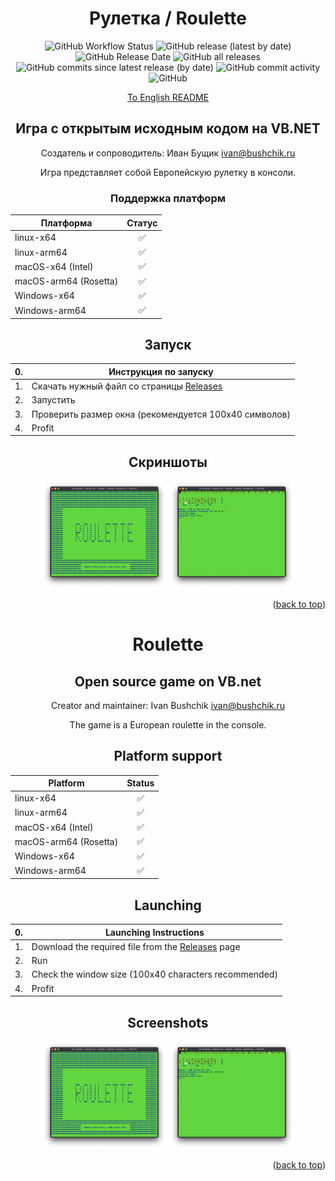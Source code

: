 <div id="top"></div>

<div align="center">
  <h1 align="center">Рулетка / Roulette</h3>
  <img alt="GitHub Workflow Status" src="https://img.shields.io/github/workflow/status/ivabus/roulette/checks">
  <img alt="GitHub release (latest by date)" src="https://img.shields.io/github/v/release/ivabus/roulette">
  <img alt="GitHub Release Date" src="https://img.shields.io/github/release-date/ivabus/roulette">
  <img alt="GitHub all releases" src="https://img.shields.io/github/downloads/ivabus/roulette/total">
  <img alt="GitHub commits since latest release (by date)" src="https://img.shields.io/github/commits-since/ivabus/roulette/latest">
  <img alt="GitHub commit activity" src="https://img.shields.io/github/commit-activity/m/ivabus/roulette">
  <img alt="GitHub" src="https://img.shields.io/github/license/ivabus/roulette">
  <p><a href="#eng">To English README</a></p>
</div>

<h2 align="center">Игра с открытым исходным кодом на VB.NET</h2>

<div align="center">

  Создатель и сопроводитель: Иван Бущик <ivan@bushchik.ru>

  Игра представляет собой Европейскую рулетку в консоли.


  <h3 align="center">Поддержка платформ</h3>

  
  |Платформа|Статус|
  |---|:---:|
  |linux-x64|✅|
  |linux-arm64|✅|
  |macOS-x64 (Intel)|✅|
  |macOS-arm64 (Rosetta)|✅|
  |Windows-x64| ✅ |
  |Windows-arm64| ✅ |


  ## Запуск
  | 0. | Инструкция по запуску |
  |:---:|---|
  | 1. | Скачать нужный файл со страницы [Releases](https://github.com/ivabus/roulette/releases) |
  | 2. | Запустить |
  | 3. | Проверить размер окна (рекомендуется 100х40 символов) |
  | 4. | Profit |

  ## Скриншоты

  <img alt="Скриншот 1" src="screenshots/1.png" width="200"/>
  <img alt="Скриншот 2" src="screenshots/2.png" width="200"/>

  <p align="right">(<a href="#top">back to top</a>)</p>

  <div id="eng"></div>

  # Roulette

  ## Open source game on VB.net

  Creator and maintainer: Ivan Bushchik <ivan@bushchik.ru>

  The game is a European roulette in the console.

  ## Platform support
  |Platform|Status|
  |---|:---:|
  |linux-x64|✅|
  |linux-arm64|✅|
  |macOS-x64 (Intel)|✅|
  |macOS-arm64 (Rosetta)|✅|
  |Windows-x64| ✅ |
  |Windows-arm64| ✅ |

  ## Launching

  | 0. | Launching Instructions |
  |:---:|---|
  | 1. | Download the required file from the [Releases](https://github.com/ivabus/roulette/releases) page |
  | 2. | Run |
  | 3. | Check the window size (100x40 characters recommended) |
  | 4. | Profit |

  ## Screenshots

  <img alt="Скриншот 1" src="screenshots/1.png" width="200"/>
  <img alt="Скриншот 2" src="screenshots/2.png" width="200"/>


  <p align="right">(<a href="#top">back to top</a>)</p>


</div>
